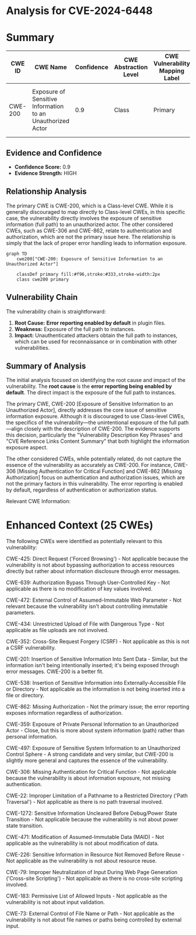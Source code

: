 # Analysis for CVE-2024-6448

# Summary
| CWE ID | CWE Name | Confidence | CWE Abstraction Level | CWE Vulnerability Mapping Label | CWE-Vulnerability Mapping Notes |
|---|---|---|---|---|---|
| CWE-200 | Exposure of Sensitive Information to an Unauthorized Actor | 0.9 | Class | Primary | Discouraged, but appropriate given the specific information exposure.|

## Evidence and Confidence

*   **Confidence Score:** 0.9
*   **Evidence Strength:** HIGH

## Relationship Analysis
The primary CWE is CWE-200, which is a Class-level CWE. While it is generally discouraged to map directly to Class-level CWEs, in this specific case, the vulnerability directly involves the exposure of sensitive information (full path) to an unauthorized actor. The other considered CWEs, such as CWE-306 and CWE-862, relate to authentication and authorization, which are not the primary issue here. The relationship is simply that the lack of proper error handling leads to information exposure.

```mermaid
graph TD
    cwe200["CWE-200: Exposure of Sensitive Information to an Unauthorized Actor"]
    
    classDef primary fill:#f96,stroke:#333,stroke-width:2px
    class cwe200 primary
```

## Vulnerability Chain
The vulnerability chain is straightforward:
1.  **Root Cause:** **Error reporting enabled by default** in plugin files.
2.  **Weakness:** Exposure of the full path to instances.
3.  **Impact:** Unauthenticated attackers obtain the full path to instances, which can be used for reconnaissance or in combination with other vulnerabilities.

## Summary of Analysis
The initial analysis focused on identifying the root cause and impact of the vulnerability. The **root cause** is the **error reporting being enabled by default**. The direct impact is the exposure of the full path to instances.

The primary CWE, CWE-200 [Exposure of Sensitive Information to an Unauthorized Actor], directly addresses the core issue of sensitive information exposure. Although it is discouraged to use Class-level CWEs, the specifics of the vulnerability—the unintentional exposure of the full path—align closely with the description of CWE-200. The evidence supports this decision, particularly the "Vulnerability Description Key Phrases" and "CVE Reference Links Content Summary" that both highlight the information exposure aspect.

The other considered CWEs, while potentially related, do not capture the essence of the vulnerability as accurately as CWE-200. For instance, CWE-306 [Missing Authentication for Critical Function] and CWE-862 [Missing Authorization] focus on authentication and authorization issues, which are not the primary factors in this vulnerability. The error reporting is enabled by default, regardless of authentication or authorization status.

Relevant CWE Information:
# Enhanced Context (25 CWEs)
The following CWEs were identified as potentially relevant to this vulnerability:

CWE-425: Direct Request ('Forced Browsing') - Not applicable because the vulnerability is not about bypassing authorization to access resources directly but rather about information disclosure through error messages.

CWE-639: Authorization Bypass Through User-Controlled Key - Not applicable as there is no modification of key values involved.

CWE-472: External Control of Assumed-Immutable Web Parameter - Not relevant because the vulnerability isn't about controlling immutable parameters.

CWE-434: Unrestricted Upload of File with Dangerous Type - Not applicable as file uploads are not involved.

CWE-352: Cross-Site Request Forgery (CSRF) - Not applicable as this is not a CSRF vulnerability.

CWE-201: Insertion of Sensitive Information Into Sent Data - Similar, but the information isn't being intentionally inserted; it's being exposed through error messages. CWE-200 is a better fit.

CWE-538: Insertion of Sensitive Information into Externally-Accessible File or Directory - Not applicable as the information is not being inserted into a file or directory.

CWE-862: Missing Authorization - Not the primary issue; the error reporting exposes information regardless of authorization.

CWE-359: Exposure of Private Personal Information to an Unauthorized Actor - Close, but this is more about system information (path) rather than personal information.

CWE-497: Exposure of Sensitive System Information to an Unauthorized Control Sphere - A strong candidate and very similar, but CWE-200 is slightly more general and captures the essence of the vulnerability.

CWE-306: Missing Authentication for Critical Function - Not applicable because the vulnerability is about information exposure, not missing authentication.

CWE-22: Improper Limitation of a Pathname to a Restricted Directory ('Path Traversal') - Not applicable as there is no path traversal involved.

CWE-1272: Sensitive Information Uncleared Before Debug/Power State Transition - Not applicable because the vulnerability is not about power state transition.

CWE-471: Modification of Assumed-Immutable Data (MAID) - Not applicable as the vulnerability is not about modification of data.

CWE-226: Sensitive Information in Resource Not Removed Before Reuse - Not applicable as the vulnerability is not about resource reuse.

CWE-79: Improper Neutralization of Input During Web Page Generation ('Cross-site Scripting') - Not applicable as there is no cross-site scripting involved.

CWE-183: Permissive List of Allowed Inputs - Not applicable as the vulnerability is not about input validation.

CWE-73: External Control of File Name or Path - Not applicable as the vulnerability is not about file names or paths being controlled by external input.